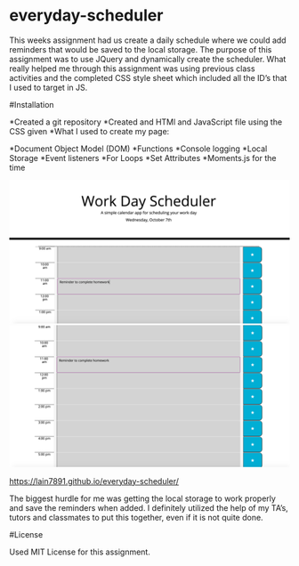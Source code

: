 # everyday-scheduler

This weeks assignment had us create a daily schedule where we could add reminders that would be saved to the local storage. The purpose of this assignment was to use JQuery and dynamically create the scheduler. What really helped me through this assignment was using previous class activities and the completed CSS style sheet which included all the ID’s that I used to target in JS. 

#Installation

*Created a git repository
*Created and HTMl and JavaScript file using the CSS given
*What I used to create my page:

*Document Object Model (DOM)
*Functions
*Console logging
*Local Storage
*Event listeners
*For Loops
*Set Attributes
*Moments.js for the time

<img src="assets/morning.png">
<img src="assets/afternoon.png">

https://lain7891.github.io/everyday-scheduler/

The biggest hurdle for me was getting the local storage to work properly and save the reminders when added. I definitely utilized the help of my TA’s, tutors and classmates to put this together, even if it is not quite done.


#License

Used MIT License for this assignment. 

